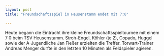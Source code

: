 ```yaml
---
layout: post
title: "Freundschaftsspiel in Heusenstamm endet mit 7:0"

---
```


Heute begann die Eintracht ihre kleine Freundschaftsspieltournee mit einem 7:0 beim TSV Heusenstamm. Stroh-Engel, Köhler (je 2), Copado, Huggel sowie der A-Jugendliche Jan Fießer erzielten die Treffer. Torwart-Trainer Andreas Menger durfte in den letzten 10 Minuten als Feldspieler agieren. 


